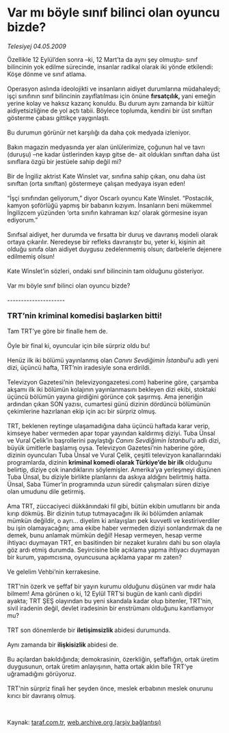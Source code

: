 # Var mı böyle sınıf bilinci olan oyuncu bizde?

*Telesiyej 04.05.2009*

<div class="taraf_structure_2col_1zq">
<div class="margen_n">



 <p>Özellikle 12 Eylül’den sonra –ki, 12 Mart’ta da aynı şey olmuştu- sınıf bilincinin yok edilme sürecinde, insanlar radikal olarak iki yönde etkilendi: Köşe dönme ve sınıf atlama. <br/><br/>Operasyon aslında ideolojikti ve insanların aidiyet durumlarına müdahaleydi; işçi sınıfının sınıf bilincinin zayıflatılması için önüne <b>fırsatçılık, </b>yani emeğin yerine kolay ve haksız kazanç konuldu. Bu durum aynı zamanda bir kültür aidiyetsizliğine de yol açtı tabii. Böylece toplumda, kendini bir üst sınıftan gösterme çabası gittikçe yaygınlaştı. <br/><br/>Bu durumun görünür net karşılığı da daha çok medyada izleniyor. <br/><br/>Bakın magazin medyasında yer alan ünlülerimize, çoğunun hal ve tavrı (duruşu) –ne kadar üstlerinden kayıp gitse de- ait oldukları sınıftan daha üst sınıflara özgü bir jestüele sahip değil mi? <br/><br/>Bir de İngiliz aktrist Kate Winslet var, sınıfına sahip çıkan, onu daha üst sınıftan (orta sınıftan) göstermeye çalışan medyaya isyan eden! <br/><br/>“İşçi sınıfından geliyorum,” diyor Oscarlı oyuncu Kate Winslet. “Postacılık, kamyon şoförlüğü yapmış bir babanın kızıyım. İnsanların beni mükemmel İngilizcem yüzünden ‘orta sınıfın kahraman kızı’ olarak görmesine isyan ediyorum.” <br/><br/>Sınıfsal aidiyet, her durumda ve fırsatta bir duruş ve davranış modeli olarak ortaya çıkarılır. Neredeyse bir refleks davranıştır bu, yeter ki, kişinin ait olduğu sınıfa olan aidiyet duygusu zedelenmemiş olsun; darbelerle dejenere edilmemiş olsun! <br/><br/>Kate Winslet’in sözleri, ondaki sınıf bilincinin tam olduğunu gösteriyor. <br/><br/>Var mı böyle sınıf bilinci olan oyuncu bizde? <br/><br/>--------------------- <br/><br/><font size="4"><strong>TRT’nin kriminal komedisi başlarken bitti! <br/></strong></font><br/>Tam TRT’ye göre bir finalle hem de. <br/><br/>Öyle bir final ki, oyuncular için bile sürpriz oldu bu! <br/><br/>Henüz ilk iki bölümü yayınlanmış olan <i>Canını Sevdiğimin İstanbul</i>’u adlı yeni dizi, üçüncü hafta, TRT’nin iradesiyle sona erdirildi. <br/><br/>Televizyon Gazetesi’nin (televizyongazetesi.com) haberine göre, çarşamba akşamı ilk iki bölümün kolajının yayınlanmasını bekleyen dizi ekibi, stoktaki üçüncü bölümün yayına girdiğini görünce çok şaşırmış. Ama jeneriğin ardından çıkan SON yazısı, cumartesi günü dizinin dördüncü bölümünün çekimlerine hazırlanan ekip için acı bir sürpriz olmuş. <br/><br/>TRT, beklenen reytinge ulaşamadığına daha üçüncü haftada karar verip, kimseye haber vermeden apar topar yayından kaldırmış diziyi. Tuba Ünsal ve Vural Çelik’in başrollerini paylaştığı <i>Canını Sevdiğimin İstanbul’u </i>adlı<i> </i>dizi, büyük ümitlerle başlamış oysa. Televizyon Gazetesi’nin haberine göre, dizinin oyuncuları Tuba Ünsal ve Vural Çelik, çeşitli televizyon kanallarındaki programlarda, dizinin <b>kriminal komedi olarak Türkiye’de bir ilk </b>olduğunu belirtip, diziye çok inandıklarını söylemişler. Amerika’ya yerleşmeyi düşünen Tuba Ünsal, bu diziyle birlikte planlarını da askıya aldığını belirtmiş hatta. Ünsal, Saba Tümer’in programında uzun süredir çalışmaları süren diziye olan umudunu dile getirmiş. <br/><br/>Ama TRT, züccaciyeci dükkânındaki fil gibi, bütün ekibin umutlarını bir anda kırıp dökmüş. Bir dizinin tutup tutmayacağını ilk iki bölümden anlamak mümkün değildir, o ayrı... diyelim ki anlayışları pek kuvvetli ve kestiriverdiler bu işin olamayacağını; ama ekibe haber vermeden diziyi sonlandırmak da ne demek, bunu anlamak mümkün değil! Hesap vermeyen, hesap verme ihtiyacı duymayan TRT, en basitinden bir nezaket kuralını dahi bu son olayla göz ardı etmiş durumda. Seyircisine bile açıklama yapma ihtiyacı duymayan bir kurum, yapımcısına, oyuncusuna açıklama yapar mı zaten? <br/><br/>Ve gelelim Vehbi’nin kerrakesine. <br/><br/>TRT’nin özerk ve şeffaf bir yayın kurumu olduğunu düşünen var mıdır hala bilmem! Ama görünen o ki, 12 Eylül TRT’si bugün de kanlı canlı dipdiri ayakta; TRT ŞEŞ olayından bu yeni skandala kadar olup bitenler, TRT’nin, sivil iradenin değil, devlet iradesinin bir enstrümanı olduğunu kanıtlamıyor mu? <br/><br/>TRT son dönemlerde bir <b>iletişimsizlik </b>abidesi durumunda. <br/><br/>Aynı zamanda bir <b>ilişkisizlik </b>abidesi de. <br/><br/>Bu açılardan bakıldığında; demokrasinin, özerkliğin, şeffaflığın, ortak üretim duygusunun, ortak üretim anlayışının, hatta ortak aklın bile TRT’ye uğramadığını görüyoruz. <br/><br/>TRT’nin sürpriz finali her şeyden önce, meslek erbabının meslek onurunu kırıcı bir davranış olmuş.</p>

<br/>


<div id="taraf_not">
</div>

</div>


</div>

Kaynak: [taraf.com.tr](http://www.taraf.com.tr:80/makale/5350.htm), [web.archive.org (arşiv bağlantısı)](http://web.archive.org/web/20090511042527/http://www.taraf.com.tr:80/makale/5350.htm)
